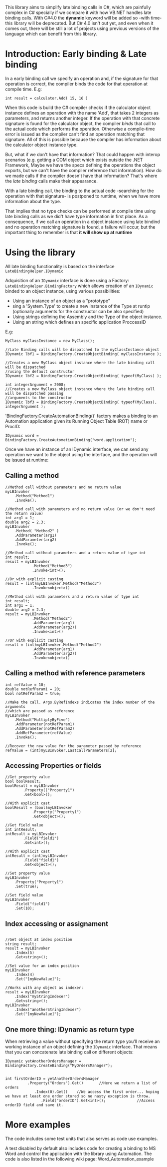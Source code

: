 This library aims to simplify late binding calls in C#, which are painfully complex in C# specially if we compare it with how VB.NET handles late binding calls.
With C#4.0 the **dynamic** keyword will be added so -with time- this library will be deprecated. But C# 4.0 isn't out yet, and even when it comes out, there will be still  a lot of projects using previous versions of the language which can benefit from this library.



# Introduction: Early binding & Late binding #

In a early binding call we specify an operation and, if the signature for that operation is correct, the compiler binds the code for that operation at compile time. E.g:
```
int result = calculator.Add( 15, 16 )
```
When this code is build the C# compiler checks if the calculator object instance defines an operation with the name 'Add', that takes 2 integers as parameters, and returns  another integer. If the operation with that concrete signature is found for the calculator object, the compiler _binds_ that call to the actual code which performs the operation. Otherwise a compile-time error is issued as the compiler can't find an operation matching that signature.
All of this is possible because the compiler has information about the calculator object instance type.

But, what if we don't have that information?
That could happen with interop scenarios (e.g. getting a COM object which exists outside the .NET Framework, Maybe we have the specs defining the operations the object exports, but we can't have the compiler reference that information).
How do we made calls if the compiler doesn't have that information?
That's where the _late binding_ calls make their appearance.

With a late binding call, the binding to the actual code -searching for the operation with that signature- is postponed to runtime, when we have more information about the type.

That implies that no type checks can be performed at compile time using late binding calls as we did't have type information in first place. As a consequence, if we call an operation in a object instance using late bindind and no operation matching signature is found, a failure will occur, but the important thing to remember is that **it will show up at runtime**



# Using the library #

All late binding functionality is based on the interface  `LateBindingHelper.IDynamic`

Adquisition of an `IDynamic` interface is done using a Factory: `LateBindingHelper.BindingFactory` which allows creation of an `IDynamic` binded to an object instance, using various possibilities:

  * Using an instance of an object as a "prototype"
  * sing a 'System.Type' to create a new instance of the Type at runtip (optionally arguments for the constructor can be also specified)
  * Using strings defining the Assembly and the Type of the object instance.
  * Using an string which defines an specific application ProccessID

E.g:
```
MyClass myClassInstance = new MyClass();

//Late Binding calls will be dispatched to the myClassInstance object
IDynamic lbf1 = BindingFactory.CreateObjectBinding( myClassInstance );

//Creates a new MyClass object instance where the late binding call will be dispatched 
//using the default constructor
IDynamic lbf2 = BindingFactory.CreateObjectBinding( typeof(MyClass) );

int integerArgument = 2008;
//Creates a new MyClass object instance where the late binding call will be dispatched passing
//arguments to the constructor
IDynamic lbf3 = BindingFactory.CreateObjectBinding( typeof(MyClass),  integerArgument );
```

'BindingFactory.CreateAutomationBinding()' factory makes a binding to an Automation application given its Running Object Table (ROT) name
or ProcID:
```
IDynamic word = BindingFactory.CreateAutomationBinding("word.application");
```

Once we have an instance of an IDynamic interface, we can send any operation we want
to the object using the interface, and the operation will be issued at runtime:

## Calling a method ##

```
//Method call without parameters and no return value
myLBInvoker
	.Method("Method1")
	.Invoke();

//Method call with parameters and no return value (or we don't need the return value)
int arg1 = 1;
double arg2 = 2.3;
myLBInvoker
	.Method( "Method2" )
	.AddParameter(arg1)
	.AddParameter(arg2)
	.Invoke();

//Method call without parameters and a return value of type int
int result;
result = myLBInvoker
			.Method("Method3")
			.Invoke<int>();

//Or with explicit casting			
result = (int)myLBInvoker.Method("Method3")
			.Invoke<object>()			

//Method call with parameters and a return value of type int
int result;
int arg1 = 1;
double arg2 = 2.3;
result = myLBInvoker
			.Method("Method2")
			.AddParameter(arg1)
			.AddParameter(arg2))
			.Invoke<int>()

//Or with explicit casting			
result = (int)myLBInvoker.Method("Method2")
			.AddParameter(arg1)
			.AddParameter(arg2))
			.Invoke<object>()
```

## Calling a method with reference parameters ##
```
int refValue = 10;
double notRefParam1 = 20;
bool notRefParam2 = true;

//Make the call. Args.ByRefIndexs indicates the index number of the arguments
//which are passed as reference
myLBInvoker
	.Method("MultiplyByFive")
	.AddParameter(notRefParam1)
	.AddParameter(notRefParam2)
	.AddRefParameter(refValue)
	.Invoke();

//Recover the new value for the parameter passed by reference
refValue = (int)myLBInvoker.LastCallParameters[2];
```

## Accessing Properties or fields ##
```
//Get property value
bool boolResult;
boolResult = myLBInvoker
		.Property(("Property1")
		.Get<bool>();

//With explicit cast
boolResult = (bool)myLBInvoker
			.Property("Property1")
			.Get<object>();

//Get field value
int intResult;
intResult = myLBInvoker
		.Field("field1")
		.Get<int>();
			
//With explicit cast
intResult = (int)myLBInvoker
		.Field("field1")
		.Get<object>();

//Set property value
myLBInvoker
	.Property("Property1")
	.Set(true);

//Set field value
myLBInvoker
	.Field("field1")
	.Set(10);
```

## Index accessing or assignament ##
```

//Get object at index position
string result;
result = myLBInvoker
	.Index(5)
	.Get<string>();
			
//Set value for an index position
myLBInvoker
	.Index(4)
	.Set("[myNewValue]");
	
//Works with any object as indexer:
result = myLBInvoker
	.Index("myStringIndexer")
	.Get<string>();
myLBInvoker
	.Index("anotherStringIndexer")
	.Set("[myNewValue]");
```

## One more thing: IDynamic as return type ##
When retrieving a value without specifying the return type you'll receive an working instance of an object defining the
`IDynamic` interface. That means that you can concatenate late binding call on different objects:
```
IDynamic yetAnotherOrdersManager = BindingFactory.CreateBinding("MyOrdersManager");


int firstOrderID = yetAnotherOrdersManager 
          .Property("Orders").Get()       //Here we return a list of orders
             .Index(0).Get()    //We access the first order... hoping we have at least one order stored so no nasty exception is throw.
                .Field("orderID").Get<int>();              //Access orderID field and save it.
```

# More examples #
The code includes some test units that also serves as code use examples.

A test disabled by default also includes code for creating a binding to MS Word and control the application with the library using Automation. The code is also listed in the following wiki page: Word\_Automation\_example